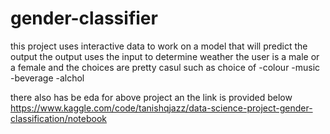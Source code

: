 # gender-classifier

this project uses interactive data to work on a model that will predict the output
the output uses the input to determine weather the user is a male or a female
and the choices are pretty casul such as choice of
-colour
-music
-beverage
-alchol

there also has be eda for above project an the link is provided below
https://www.kaggle.com/code/tanishqjazz/data-science-project-gender-classification/notebook
